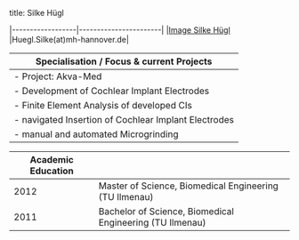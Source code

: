title: Silke Hügl

|------------------|-----------------------|
|[Image Silke Hügl ](Silke.jpg)|Huegl.Silke(at)mh-hannover.de|


|Specialisation / Focus	& current Projects	                          |
|-----------------------------------------|
|-   Project: Akva-Med|
|-   Development of Cochlear Implant Electrodes| 
|-   Finite Element Analysis of developed CIs|
|-   navigated Insertion of Cochlear Implant Electrodes|
|-   manual and automated Microgrinding|



|Academic Education	       |                       |
|------------------|-----------------------|
|2012|Master of Science, Biomedical Engineering (TU Ilmenau)|
|2011|Bachelor of Science, Biomedical Engineering (TU Ilmenau)|